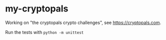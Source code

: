 # my-cryptopals

Working on "the cryptopals crypto challenges", see https://cryptopals.com.

Run the tests with `python -m unittest`

